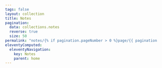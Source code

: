 ```yaml
---
tags: false
layout: collection
title: Notes
pagination:
  data: collections.notes
  reverse: true
  size: 50
permalink: "notes/{% if pagination.pageNumber > 0 %}page/{{ pagination.pageNumber + 1 }}{% endif %}/"
eleventyComputed:
  eleventyNavigation:
    key: Notes
    parent: home
---
```

